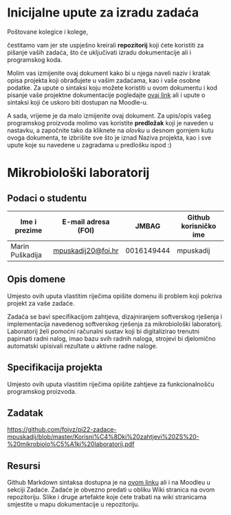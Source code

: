 # Inicijalne upute za izradu zadaća
Poštovane kolegice i kolege, 

čestitamo vam jer ste uspješno kreirali **repozitorij** koji ćete koristiti za pišanje vaših zadaća, što će uključivati izradu dokumentacije ali i programskog koda.

Molim vas izmijenite ovaj dokument kako bi u njega naveli naziv i kratak opisa projekta koji obrađujete u vašim zadaćama, kao i vaše osobne podatke. Za upute o sintaksi koju možete koristiti u ovom dokumentu i kod pisanje vaše projektne dokumentacije pogledajte [ovaj link](https://guides.github.com/features/mastering-markdown/) ali i upute o sintaksi koji će uskoro biti dostupan na Moodle-u. 

A sada, vrijeme je da malo izmijenite ovaj dokument. Za upis/opis vašeg programskog proizvoda molimo vas koristite **predložak** koji je naveden u nastavku, a započnite tako da kliknete na *olovku* u desnom gornjem kutu ovoga dokumenta, te izbrišite sve što je iznad Naziva projekta, kao i sve upute koje su navedene u zagradama u predlošku ispod :) 

# Mikrobiološki laboratorij

## Podaci o studentu

Ime i prezime | E-mail adresa (FOI) | JMBAG | Github korisničko ime
------------  | ------------------- | ----- | ---------------------
Marin Puškadija | mpuskadij20@foi.hr | 0016149444 | mpuskadij


## Opis domene
Umjesto ovih uputa vlastitim riječima opišite domenu ili problem koji pokriva projekt za vaše zadaće.

Zadaća se bavi specifikacijom zahtjeva, dizajniranjem softverskog rješenja i implementacija navedenog softverskog rješenja za mikrobiološki laboratorij. Laboratorij želi pomoćni računalni sustav koji bi digitalizirao trenutni papirnati radni nalog, imao bazu svih radnih naloga, strojevi bi djelomično automatski upisivali rezultate u aktivne radne naloge. 


## Specifikacija projekta
Umjesto ovih uputa vlastitim riječima opišite zahtjeve za funkcionalnošću programskog proizvoda.

## Zadatak
https://github.com/foivz/pi22-zadace-mpuskadij/blob/master/Korisni%C4%8Dki%20zahtjevi%20ZS%20-%20mikrobiolo%C5%A1ki%20laboratorij.pdf

## Resursi
Github Markdown sintaksa dostupna je na [ovom linku](https://guides.github.com/features/mastering-markdown/) ali i na Moodleu u sekciji Zadaće.
Zadaće je obvezno predati u obliku Wiki stranica na ovom repozitoriju. Slike i druge artefakte koje ćete trabati na wiki stranicama smjestite u mapu dokumentacije u repozitoriju. 
